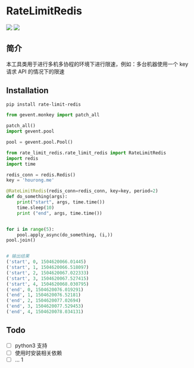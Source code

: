 # RateLimitRedis

[![](https://img.shields.io/badge/python-2.7.12-green.svg)](https://www.python.org/downloads/release/python-2712/)
[![](https://img.shields.io/badge/license-MIT-brightgreen.svg)](LICENSE)

## 简介
本工具类用于进行多机多协程的环境下进行限速，例如：多台机器使用一个 key 请求 API 的情况下的限速


## Installation

```bash
pip install rate-limit-redis
```



``` python
from gevent.monkey import patch_all

patch_all()
import gevent.pool

pool = gevent.pool.Pool()

from rate_limit_redis.rate_limit_redis import RateLimitRedis
import redis
import time

redis_conn = redis.Redis()
key = 'hourong.me'

@RateLimitRedis(redis_conn=redis_conn, key=key, period=2)
def do_something(args):
    print("start", args, time.time())
    time.sleep(10)
    print ("end", args, time.time())


for i in range(5):
    pool.apply_async(do_something, (i,))
pool.join()


# 输出结果
('start', 0, 1504620066.01445)
('start', 1, 1504620066.518097)
('start', 2, 1504620067.022333)
('start', 3, 1504620067.527415)
('start', 4, 1504620068.030795)
('end', 0, 1504620076.019291)
('end', 1, 1504620076.52181)
('end', 2, 1504620077.02694)
('end', 3, 1504620077.529453)
('end', 4, 1504620078.034131)
```


## Todo

- [ ] python3 支持
- [ ] 使用时安装相关依赖
- [ ] ...
1